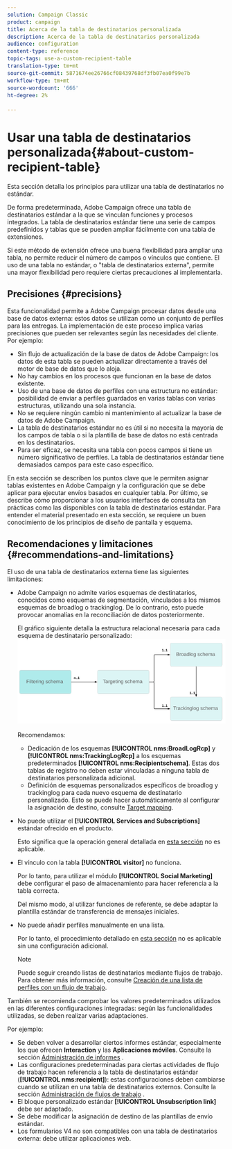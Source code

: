 ```yaml
---
solution: Campaign Classic
product: campaign
title: Acerca de la tabla de destinatarios personalizada
description: Acerca de la tabla de destinatarios personalizada
audience: configuration
content-type: reference
topic-tags: use-a-custom-recipient-table
translation-type: tm+mt
source-git-commit: 5871674ee26766cf08439768df3fb07ea0f99e7b
workflow-type: tm+mt
source-wordcount: '666'
ht-degree: 2%

---
```



# Usar una tabla de destinatarios personalizada{#about-custom-recipient-table}

Esta sección detalla los principios para utilizar una tabla de destinatarios no estándar.

De forma predeterminada, Adobe Campaign ofrece una tabla de destinatarios estándar a la que se vinculan funciones y procesos integrados. La tabla de destinatarios estándar tiene una serie de campos predefinidos y tablas que se pueden ampliar fácilmente con una tabla de extensiones.

Si este método de extensión ofrece una buena flexibilidad para ampliar una tabla, no permite reducir el número de campos o vínculos que contiene. El uso de una tabla no estándar, o &quot;tabla de destinatarios externa&quot;, permite una mayor flexibilidad pero requiere ciertas precauciones al implementarla.

## Precisiones {#precisions}

Esta funcionalidad permite a Adobe Campaign procesar datos desde una base de datos externa: estos datos se utilizan como un conjunto de perfiles para las entregas. La implementación de este proceso implica varias precisiones que pueden ser relevantes según las necesidades del cliente. Por ejemplo:

* Sin flujo de actualización de la base de datos de Adobe Campaign: los datos de esta tabla se pueden actualizar directamente a través del motor de base de datos que lo aloja.
* No hay cambios en los procesos que funcionan en la base de datos existente.
* Uso de una base de datos de perfiles con una estructura no estándar: posibilidad de enviar a perfiles guardados en varias tablas con varias estructuras, utilizando una sola instancia.
* No se requiere ningún cambio ni mantenimiento al actualizar la base de datos de Adobe Campaign.
* La tabla de destinatarios estándar no es útil si no necesita la mayoría de los campos de tabla o si la plantilla de base de datos no está centrada en los destinatarios.
* Para ser eficaz, se necesita una tabla con pocos campos si tiene un número significativo de perfiles. La tabla de destinatarios estándar tiene demasiados campos para este caso específico.

En esta sección se describen los puntos clave que le permiten asignar tablas existentes en Adobe Campaign y la configuración que se debe aplicar para ejecutar envíos basados en cualquier tabla. Por último, se describe cómo proporcionar a los usuarios interfaces de consulta tan prácticas como las disponibles con la tabla de destinatarios estándar. Para entender el material presentado en esta sección, se requiere un buen conocimiento de los principios de diseño de pantalla y esquema.

## Recomendaciones y limitaciones {#recommendations-and-limitations}

El uso de una tabla de destinatarios externa tiene las siguientes limitaciones:

* Adobe Campaign no admite varios esquemas de destinatarios, conocidos como esquemas de segmentación, vinculados a los mismos esquemas de broadlog o trackinglog. De lo contrario, esto puede provocar anomalías en la reconciliación de datos posteriormente.

   El gráfico siguiente detalla la estructura relacional necesaria para cada esquema de destinatario personalizado:
   ![](assets/custom_recipient_limitation.png)

   Recomendamos:

   * Dedicación de los esquemas **[!UICONTROL nms:BroadLogRcp]** y **[!UICONTROL nms:TrackingLogRcp]** a los esquemas predeterminados **[!UICONTROL nms:Recipientschema]**. Estas dos tablas de registro no deben estar vinculadas a ninguna tabla de destinatarios personalizada adicional.
   * Definición de esquemas personalizados específicos de broadlog y trackinglog para cada nuevo esquema de destinatario personalizado. Esto se puede hacer automáticamente al configurar la asignación de destino, consulte [Target mapping](../../configuration/using/target-mapping.md).

* No puede utilizar el **[!UICONTROL Services and Subscriptions]** estándar ofrecido en el producto.

   Esto significa que la operación general detallada en [esta sección](../../delivery/using/managing-subscriptions.md) no es aplicable.

* El vínculo con la tabla **[!UICONTROL visitor]** no funciona.

   Por lo tanto, para utilizar el módulo **[!UICONTROL Social Marketing]** debe configurar el paso de almacenamiento para hacer referencia a la tabla correcta.

   Del mismo modo, al utilizar funciones de referente, se debe adaptar la plantilla estándar de transferencia de mensajes iniciales.

* No puede añadir perfiles manualmente en una lista.

   Por lo tanto, el procedimiento detallado en [esta sección](../../platform/using/creating-and-managing-lists.md) no es aplicable sin una configuración adicional.

   >[!NOTE]
   >
   >Puede seguir creando listas de destinatarios mediante flujos de trabajo. Para obtener más información, consulte [Creación de una lista de perfiles con un flujo de trabajo](../../configuration/using/creating-a-profile-list-with-a-workflow.md).

También se recomienda comprobar los valores predeterminados utilizados en las diferentes configuraciones integradas: según las funcionalidades utilizadas, se deben realizar varias adaptaciones.

Por ejemplo:

* Se deben volver a desarrollar ciertos informes estándar, especialmente los que ofrecen **Interaction** y las **Aplicaciones móviles**. Consulte la sección [Administración de informes](../../configuration/using/managing-reports.md) .
* Las configuraciones predeterminadas para ciertas actividades de flujo de trabajo hacen referencia a la tabla de destinatarios estándar (**[!UICONTROL nms:recipient]**): estas configuraciones deben cambiarse cuando se utilizan en una tabla de destinatarios externos. Consulte la sección [Administración de flujos de trabajo](../../configuration/using/managing-workflows.md) .
* El bloque personalizado estándar **[!UICONTROL Unsubscription link]** debe ser adaptado.
* Se debe modificar la asignación de destino de las plantillas de envío estándar.
* Los formularios V4 no son compatibles con una tabla de destinatarios externa: debe utilizar aplicaciones web.

